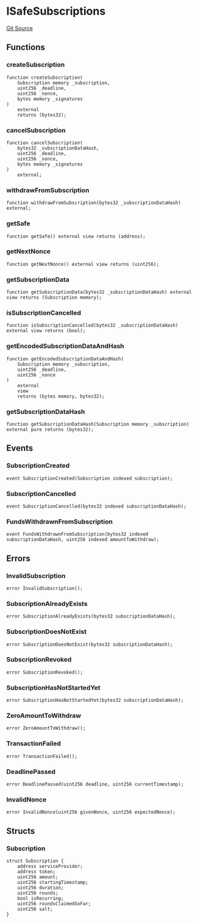 # ISafeSubscriptions
[Git Source](https://github.com/mgnfy-view/safe-subscriptions/blob/7655498651b4e9751995b9d5f9d47397b3b97bd0/src/interfaces/ISafeSubscriptions.sol)


## Functions
### createSubscription


```solidity
function createSubscription(
    Subscription memory _subscription,
    uint256 _deadline,
    uint256 _nonce,
    bytes memory _signatures
)
    external
    returns (bytes32);
```

### cancelSubscription


```solidity
function cancelSubscription(
    bytes32 _subscriptionDataHash,
    uint256 _deadline,
    uint256 _nonce,
    bytes memory _signatures
)
    external;
```

### withdrawFromSubscription


```solidity
function withdrawFromSubscription(bytes32 _subscriptionDataHash) external;
```

### getSafe


```solidity
function getSafe() external view returns (address);
```

### getNextNonce


```solidity
function getNextNonce() external view returns (uint256);
```

### getSubscriptionData


```solidity
function getSubscriptionData(bytes32 _subscriptionDataHash) external view returns (Subscription memory);
```

### isSubscriptionCancelled


```solidity
function isSubscriptionCancelled(bytes32 _subscriptionDataHash) external view returns (bool);
```

### getEncodedSubscriptionDataAndHash


```solidity
function getEncodedSubscriptionDataAndHash(
    Subscription memory _subscription,
    uint256 _deadline,
    uint256 _nonce
)
    external
    view
    returns (bytes memory, bytes32);
```

### getSubscriptionDataHash


```solidity
function getSubscriptionDataHash(Subscription memory _subscription) external pure returns (bytes32);
```

## Events
### SubscriptionCreated

```solidity
event SubscriptionCreated(Subscription indexed subscription);
```

### SubscriptionCancelled

```solidity
event SubscriptionCancelled(bytes32 indexed subscriptionDataHash);
```

### FundsWithdrawnFromSubscription

```solidity
event FundsWithdrawnFromSubscription(bytes32 indexed subscriptionDataHash, uint256 indexed amountToWithdraw);
```

## Errors
### InvalidSubscription

```solidity
error InvalidSubscription();
```

### SubscriptionAlreadyExists

```solidity
error SubscriptionAlreadyExists(bytes32 subscriptionDataHash);
```

### SubscriptionDoesNotExist

```solidity
error SubscriptionDoesNotExist(bytes32 subscriptionDataHash);
```

### SubscriptionRevoked

```solidity
error SubscriptionRevoked();
```

### SubscriptionHasNotStartedYet

```solidity
error SubscriptionHasNotStartedYet(bytes32 subscriptionDataHash);
```

### ZeroAmountToWithdraw

```solidity
error ZeroAmountToWithdraw();
```

### TransactionFailed

```solidity
error TransactionFailed();
```

### DeadlinePassed

```solidity
error DeadlinePassed(uint256 deadline, uint256 currentTimestamp);
```

### InvalidNonce

```solidity
error InvalidNonce(uint256 givenNonce, uint256 expectedNonce);
```

## Structs
### Subscription

```solidity
struct Subscription {
    address serviceProvider;
    address token;
    uint256 amount;
    uint256 startingTimestamp;
    uint256 duration;
    uint256 rounds;
    bool isRecurring;
    uint256 roundsClaimedSoFar;
    uint256 salt;
}
```

